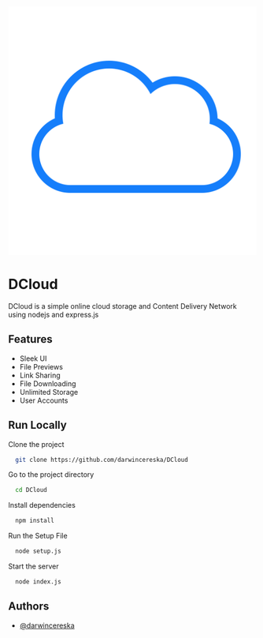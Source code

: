 
![Logo](public/cloud.png)



# DCloud

DCloud is a simple online cloud storage and Content Delivery Network using nodejs and express.js


## Features

- Sleek UI
- File Previews
- Link Sharing
- File Downloading
- Unlimited Storage
- User Accounts


## Run Locally

Clone the project

```bash
  git clone https://github.com/darwincereska/DCloud
```

Go to the project directory

```bash
  cd DCloud
```

Install dependencies

```bash
  npm install
```
Run the Setup File

```bash
  node setup.js
```

Start the server

```bash
  node index.js
```


## Authors

- [@darwincereska](https://www.github.com/darwincereska)

